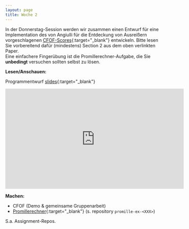 ```yaml
---
layout: page
title: Woche 2 
---
```


In der Donnerstag-Session werden wir zusammen einen Entwurf für eine Implementation des
von Angiulli für die Entdeckung von Ausreißern vorgeschlagenen [CFOF-Scores](https://arxiv.org/pdf/1901.04992v1.pdf){:target="_blank"} entwickeln. Bitte lesen Sie vorbereitend dafür (mindestens) Section 2 aus dem oben verlinkten Paper.  
Eine einfachere Fingerübung ist die Promillerechner-Aufgabe, die Sie **unbedingt** versuchen sollten selbst zu lösen.

**Lesen/Anschauen:**

Programmentwurf [slides](slides/codingstyle-topdown.html){:target="_blank"}  
<iframe width="560" height="315" src="https://www.youtube-nocookie.com/embed/6hqgC5mGZVs" frameborder="0" allow="accelerometer; autoplay; encrypted-media; gyroscope; picture-in-picture" allowfullscreen></iframe>

**Machen:**

- CFOF (Demo & gemeinsame Gruppenarbeit)  
  <!-- Mögliche Lösunghier: [fort-w1920/cfof-demo](www.github.com/fort-w1920/cfof-demo)-->
- [Promillerechner](ex/topdown-promille-ex.html){:target="_blank"} (s. repository `promille-ex-<XXX>`)

S.a. Assignment-Repos.
